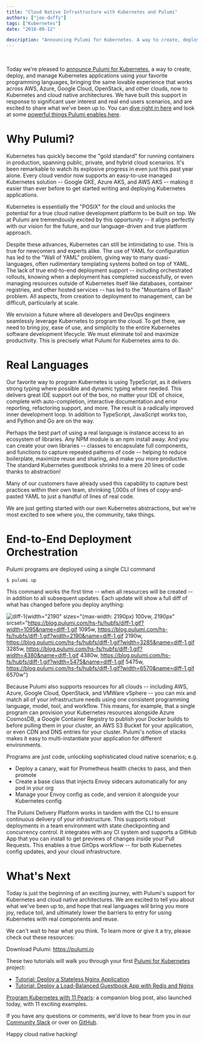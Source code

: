 ```yaml
---
title: "Cloud Native Infrastructure with Kubernetes and Pulumi"
authors: ["joe-duffy"]
tags: ["Kubernetes"]
date: "2018-09-12"

description: "Announcing Pulumi for Kubernetes. A way to create, deploy and manage Kubernetes applications using your favorite programming language."
---
```



 

Today we're pleased to [announce Pulumi for
Kubernetes](https://info.pulumi.com/press-release/pulumi-cloud-native-sdk-delivers-cloud-native-infrastructure-as-code-for-kubernetes),
a way to create, deploy, and manage Kubernetes applications using your
favorite programming languages, bringing the same lovable experience
that works across AWS, Azure, Google Cloud, OpenStack, and other clouds,
now to Kubernetes and cloud native architectures. We have built this
support in response to significant user interest and real end users
scenarios, and are excited to share what we've been up to. You can [dive
right in here](https://pulumi.io/quickstart/kubernetes/index.html) and
look at some [powerful things Pulumi enables
here](../../../com/pulumi/blog/program-kubernetes-with-11-cloud-native-pulumi-pearls.html).

Why Pulumi?
===========

Kubernetes has quickly become the "gold standard" for running containers
in production, spanning public, private, and hybrid cloud scenarios.
It's been remarkable to watch its explosive progress in even just this
past year alone. Every cloud vendor now supports an easy-to-use managed
Kubernetes solution -- Google GKE, Azure AKS, and AWS AKS -- making it
easier than ever before to get started writing and deploying Kubernetes
applications.

Kubernetes is essentially the "POSIX" for the cloud and unlocks the
potential for a true cloud native development platform to be built on
top. We at Pulumi are tremendously excited by this opportunity -- it
aligns perfectly with our vision for the future, and our language-driven
and true platform approach.

Despite these advances, Kubernetes can still be intimidating to use.
This is true for newcomers and experts alike. The use of YAML for
configuration has led to the "Wall of YAML" problem, giving way to many
quasi-languages, often rudimentary templating systems bolted on top of
YAML. The lack of true end-to-end deployment support -- including
orchestrated rollouts, knowing when a deployment has completed
successfully, or even managing resources outside of Kubernetes itself
like databases, container registries, and other hosted services -- has
led to the "Mountains of Bash" problem. All aspects, from creation to
deployment to management, can be difficult, particularly at scale.

We envision a future where all developers and DevOps engineers
seamlessly leverage Kubernetes to program the cloud. To get there, we
need to bring joy, ease of use, and simplicity to the entire Kubernetes
software development lifecycle. We must eliminate toil and maximize
productivity. This is precisely what Pulumi for Kubernetes aims to do.

Real Languages
==============

Our favorite way to program Kubernetes is using TypeScript, as it
delivers strong typing where possible and dynamic typing where needed.
This delivers great IDE support out of the box, no matter your IDE of
choice, complete with auto-completion, interactive documentation and
error reporting, refactoring support, and more. The result is a
radically improved inner development loop. In addition to TypeScript,
JavaScript works too, and Python and Go are on the way.

Perhaps the best part of using a real language is instance access to an
ecosystem of libraries. Any NPM module is an npm install away. And you
can create your own libraries -- classes to encapsulate full
components, and functions to capture repeated patterns of code --
helping to reduce boilerplate, maximize reuse and sharing, and make you
more productive. The standard Kubernetes guestbook shrinks to a mere 20
lines of code thanks to abstraction!

Many of our customers have already used this capability to capture best
practices within their own team, shrinking 1,000s of lines of
copy-and-pasted YAML to just a handful of lines of real code.

We are just getting started with our own Kubernetes abstractions, but
we're most excited to see where you, the community, take things.

End-to-End Deployment Orchestration
===================================

Pulumi programs are deployed using a single CLI command

`$ pulumi up`

This command works the first time -- when all resources will be created
-- in addition to all subsequent updates. Each update will show a full
diff of what has changed before you deploy anything:

![diff-1](https://blog.pulumi.com/hs-fs/hubfs/diff-1.gif?width=2190&name=diff-1.gif){width="2190"
sizes="(max-width: 2190px) 100vw, 2190px"
srcset="https://blog.pulumi.com/hs-fs/hubfs/diff-1.gif?width=1095&name=diff-1.gif 1095w, https://blog.pulumi.com/hs-fs/hubfs/diff-1.gif?width=2190&name=diff-1.gif 2190w, https://blog.pulumi.com/hs-fs/hubfs/diff-1.gif?width=3285&name=diff-1.gif 3285w, https://blog.pulumi.com/hs-fs/hubfs/diff-1.gif?width=4380&name=diff-1.gif 4380w, https://blog.pulumi.com/hs-fs/hubfs/diff-1.gif?width=5475&name=diff-1.gif 5475w, https://blog.pulumi.com/hs-fs/hubfs/diff-1.gif?width=6570&name=diff-1.gif 6570w"}

Because Pulumi also supports resources for all clouds -- including AWS,
Azure, Google Cloud, OpenStack, and VMWare vSphere -- you can mix and
match all of your infrastructure needs using one consistent programming
language, model, tool, and workflow. This means, for example, that a
single program can provision your Kubernetes resources alongside Azure
CosmosDB, a Google Container Registry to publish your Docker builds to
before pulling them in your cluster, an AWS S3 Bucket for your
application, or even CDN and DNS entries for your cluster. Pulumi's
notion of stacks makes it easy to multi-instantiate your application for
different environments.

Programs are just code, unlocking sophisticated cloud native scenarios;
e.g.

-   Deploy a canary, wait for Prometheus health checks to pass, and then
    promote
-   Create a base class that injects Envoy sidecars automatically for
    any pod in your org
-   Manage your Envoy config as code, and version it alongside your
    Kubernetes config

The Pulumi Delivery Platform works in tandem with the CLI to ensure
continuous delivery of your infrastructure. This supports robust
deployments in a team environment with state checkpointing and
concurrency control. It integrates with any CI system and supports a
GitHub App that you can install to get previews of changes inside your
Pull Requests. This enables a true GitOps workflow -- for both
Kubernetes config updates, and your cloud infrastructure.

What's Next
===========

Today is just the beginning of an exciting journey, with Pulumi's
support for Kubernetes and cloud native architectures. We are excited to
tell you about what we've been up to, and hope that real languages will
bring you more joy, reduce toil, and ultimately lower the barriers to
entry for using Kubernetes with real components and reuse.

We can't wait to hear what you think. To learn more or give it a try,
please check out these resources:

Download Pulumi: <https://pulumi.io> 

These two tutorials will walk you through your first [Pulumi for
Kubernetes](https://pulumi.io/quickstart/kubernetes/index.html) project:

-   [Tutorial: Deploy a Stateless Nginx
    Application](https://pulumi.io/quickstart/kubernetes/tutorial-stateless-app.html)
-   [Tutorial: Deploy a Load-Balanced Guestbook App with Redis and
    Nginx](https://pulumi.io/quickstart/kubernetes/tutorial-guestbook.html)

[Program Kubernetes with 11
Pearls](../../../com/pulumi/blog/program-kubernetes-with-11-cloud-native-pulumi-pearls.html):
a companion blog post, also launched today, with 11 exciting examples.

If you have any questions or comments, we'd love to hear from you in our
[Community Slack](https://slack.pulumi.io) or over on
[GitHub](https://github.com/pulumi).

Happy cloud native hacking! 

